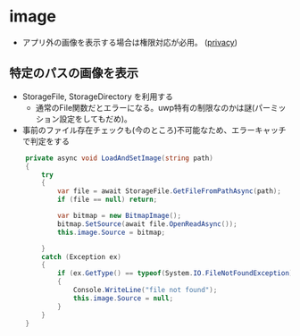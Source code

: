 # image

- アプリ外の画像を表示する場合は権限対応が必用。 ([privacy](./privacy.md))

## 特定のパスの画像を表示

- StorageFile, StorageDirectory を利用する
  - 通常のFile関数だとエラーになる。uwp特有の制限なのかは謎(パーミッション設定をしてもだめ)。
- 事前のファイル存在チェックも(今のところ)不可能なため、エラーキャッチで判定をする

```cs
    private async void LoadAndSetImage(string path)
    {
        try
        {
            var file = await StorageFile.GetFileFromPathAsync(path);
            if (file == null) return;

            var bitmap = new BitmapImage();
            bitmap.SetSource(await file.OpenReadAsync());
            this.image.Source = bitmap;

        }
        catch (Exception ex)
        {
            if (ex.GetType() == typeof(System.IO.FileNotFoundException))
            {
                Console.WriteLine("file not found");
                this.image.Source = null;
            }
        }
    }
```
